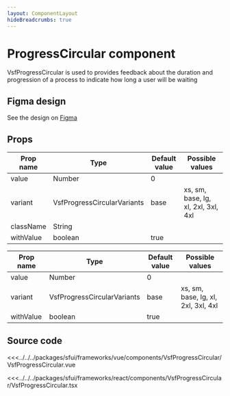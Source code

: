 ```yaml
---
layout: ComponentLayout
hideBreadcrumbs: true
---
```

#  ProgressCircular component

VsfProgressCircular is used to provides feedback about the duration and progression of a process to indicate how long a user will be waiting

<Generate />

## Figma design

See the design on [Figma](https://www.figma.com/file/Cx2jw34waZltkapwq7j7aT/SFUI-2-%7C-Design-Kit-(early-alpha)?node-id=10561%3A5464&t=eAc5joFjkRlZwK2p-0)

## Props

<!-- react -->

| Prop name             | Type                       | Default value | Possible values                        |
|-----------------------|----------------------------|---------------|----------------------------------------|
|  value                |  Number                    |  0            |                                        |
|  variant              |  VsfProgressCircularVariants |   base        |   xs, sm, base, lg, xl, 2xl, 3xl, 4xl  |
|  className            |  String                    |               |                                        |
|  withValue            |  boolean                   |   true        |                                        |


<!-- end react -->

<!-- vue -->

| Prop name             | Type                       | Default value | Possible values                        |
|-----------------------|----------------------------|---------------|----------------------------------------|
|  value                |  Number                    |  0            |                                        |
|  variant              |  VsfProgressCircularVariants |   base        |   xs, sm, base, lg, xl, 2xl, 3xl, 4xl  |
|  withValue            |  boolean                   |   true        |                                        |

<!-- end vue -->


## Source code

<!-- vue -->
<<<../../../packages/sfui/frameworks/vue/components/VsfProgressCircular/VsfProgressCircular.vue
<!-- end vue -->
<!-- react -->
<<<../../../packages/sfui/frameworks/react/components/VsfProgressCircular/VsfProgressCircular.tsx
<!-- end react -->
